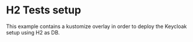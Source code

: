# H2 Tests setup

This example contains a kustomize overlay in order to deploy the Keycloak setup using H2 as DB.
